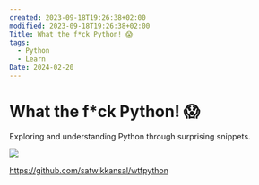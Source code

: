 ```yaml
---
created: 2023-09-18T19:26:38+02:00
modified: 2023-09-18T19:26:38+02:00
Title: What the f*ck Python! 😱
tags:
  - Python
  - Learn
Date: 2024-02-20
---
```


# What the f\*ck Python! 😱

Exploring and understanding Python through surprising snippets.

![](Pasted%20image%2020240220165355.png)

https://github.com/satwikkansal/wtfpython

